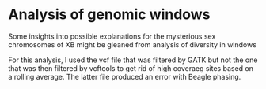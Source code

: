 # Analysis of genomic windows

Some insights into possible explanations for the mysterious sex chromosomes of XB might be gleaned from analysis of diversity in windows

For this analysis, I used the vcf file that was filtered by GATK but not the one that was then filtered by vcftools to get rid of high coveraeg sites based on a rolling average.  The latter file produced an error with Beagle phasing.
